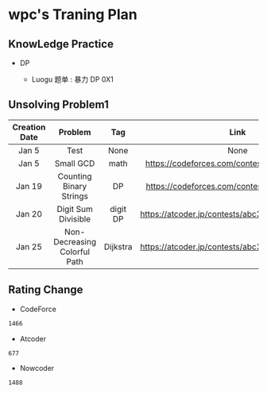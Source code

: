 # wpc's Traning Plan

## KnowLedge Practice

- DP
  
  - Luogu 题单 : 暴力 DP 0X1

## Unsolving Problem1

| Creation Date | Problem                      | Tag      | Link                                              | Difficulty  | Solved Date  |
|:-------------:|:----------------------------:|:--------:|:-------------------------------------------------:|:-----------:|:------------:|
| Jan 5         | Test                         | None     | None                                              | None        | *Accepted*   |
| Jan 5         | Small GCD                    | math     | https://codeforces.com/contest/1900/problem/D     | CF_2000     | *Unaccepted* |
| Jan 19        | Counting Binary Strings      | DP       | https://codeforces.com/contest/1920/problem/E     | CF_2100     | *Unaccepted* |
| Jan 20        | Digit Sum Divisible          | digit DP | https://atcoder.jp/contests/abc336/tasks/abc336_e | atcoder 525 | *Unaccepted* |
| Jan 25        | Non-Decreasing Colorful Path | Dijkstra | https://atcoder.jp/contests/abc335/tasks/abc335_e | atcoder 525 | *Unaccepted* |

## Rating Change

- CodeForce

```latex
1466
```

- Atcoder

```latex
677
```

- Nowcoder

```latex
1488
```
